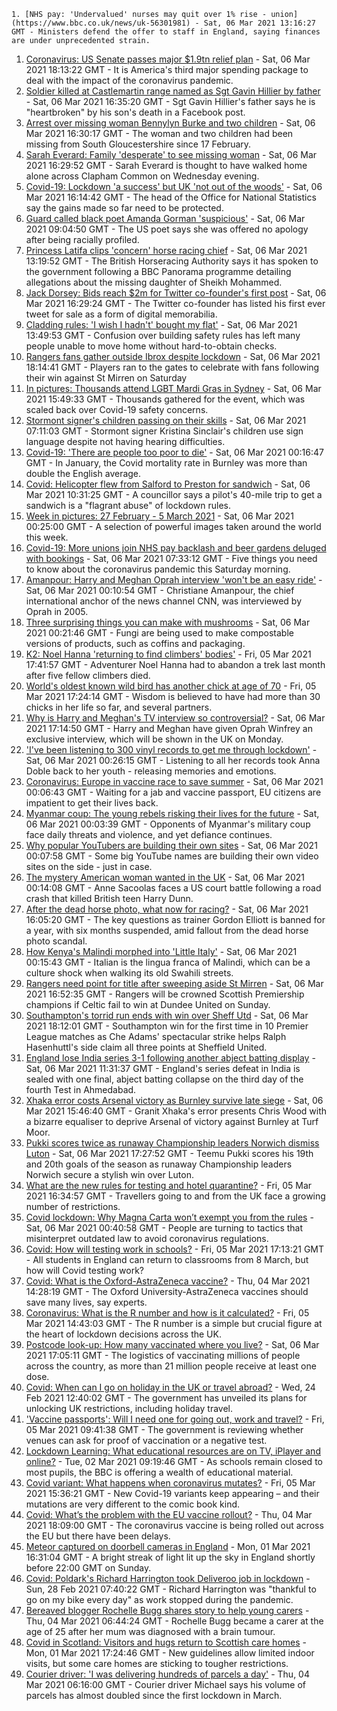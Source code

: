 
    1. [NHS pay: 'Undervalued' nurses may quit over 1% rise - union](https://www.bbc.co.uk/news/uk-56301981) - Sat, 06 Mar 2021 13:16:27 GMT - Ministers defend the offer to staff in England, saying finances are under unprecedented strain.
1. [Coronavirus: US Senate passes major $1.9tn relief plan](https://www.bbc.co.uk/news/world-us-canada-56307889) - Sat, 06 Mar 2021 18:13:22 GMT - It is America's third major spending package to deal with the impact of the coronavirus pandemic.
1. [Soldier killed at Castlemartin range named as Sgt Gavin Hillier by father](https://www.bbc.co.uk/news/uk-wales-56304979) - Sat, 06 Mar 2021 16:35:20 GMT - Sgt Gavin Hillier's father says he is "heartbroken" by his son's death in a Facebook post.
1. [Arrest over missing woman Bennylyn Burke and two children](https://www.bbc.co.uk/news/uk-scotland-56304839) - Sat, 06 Mar 2021 16:30:17 GMT - The woman and two children had been missing from South Gloucestershire since 17 February.
1. [Sarah Everard: Family 'desperate' to see missing woman](https://www.bbc.co.uk/news/uk-england-london-56307038) - Sat, 06 Mar 2021 16:29:52 GMT - Sarah Everard is thought to have walked home alone across Clapham Common on Wednesday evening.
1. [Covid-19: Lockdown 'a success' but UK 'not out of the woods'](https://www.bbc.co.uk/news/uk-56306105) - Sat, 06 Mar 2021 16:14:42 GMT - The head of the Office for National Statistics say the gains made so far need to be protected.
1. [Guard called black poet Amanda Gorman 'suspicious'](https://www.bbc.co.uk/news/world-us-canada-56304235) - Sat, 06 Mar 2021 09:04:50 GMT - The US poet says she was offered no apology after being racially profiled.
1. [Princess Latifa clips 'concern' horse racing chief](https://www.bbc.co.uk/sport/horse-racing/56304866) - Sat, 06 Mar 2021 13:19:52 GMT - The British Horseracing Authority says it has spoken to the government following a BBC Panorama programme detailing allegations about the missing daughter of Sheikh Mohammed.
1. [Jack Dorsey: Bids reach $2m for Twitter co-founder's first post](https://www.bbc.co.uk/news/world-us-canada-56307153) - Sat, 06 Mar 2021 16:29:24 GMT - The Twitter co-founder has listed his first ever tweet for sale as a form of digital memorabilia.
1. [Cladding rules: 'I wish I hadn't' bought my flat'](https://www.bbc.co.uk/news/business-56298878) - Sat, 06 Mar 2021 13:49:53 GMT - Confusion over building safety rules has left many people unable to move home without hard-to-obtain checks.
1. [Rangers fans gather outside Ibrox despite lockdown](https://www.bbc.co.uk/news/uk-scotland-glasgow-west-56307066) - Sat, 06 Mar 2021 18:14:41 GMT - Players ran to the gates to celebrate with fans following their win against St Mirren on Saturday
1. [In pictures: Thousands attend LGBT Mardi Gras in Sydney](https://www.bbc.co.uk/news/world-australia-56307356) - Sat, 06 Mar 2021 15:49:33 GMT - Thousands gathered for the event, which was scaled back over Covid-19 safety concerns.
1. [Stormont signer's children passing on their skills](https://www.bbc.co.uk/news/uk-northern-ireland-56266968) - Sat, 06 Mar 2021 07:11:03 GMT - Stormont signer Kristina Sinclair's children use sign language despite not having hearing difficulties.
1. [Covid-19: 'There are people too poor to die'](https://www.bbc.co.uk/news/uk-56255828) - Sat, 06 Mar 2021 00:16:47 GMT - In January, the Covid mortality rate in Burnley was more than double the English average.
1. [Covid: Helicopter flew from Salford to Preston for sandwich](https://www.bbc.co.uk/news/uk-england-lancashire-56278463) - Sat, 06 Mar 2021 10:31:25 GMT - A councillor says a pilot's 40-mile trip to get a sandwich is a "flagrant abuse" of lockdown rules.
1. [Week in pictures: 27 February - 5 March 2021](https://www.bbc.co.uk/news/in-pictures-56283009) - Sat, 06 Mar 2021 00:25:00 GMT - A selection of powerful images taken around the world this week.
1. [Covid-19: More unions join NHS pay backlash and beer gardens deluged with bookings](https://www.bbc.co.uk/news/uk-56303752) - Sat, 06 Mar 2021 07:33:12 GMT - Five things you need to know about the coronavirus pandemic this Saturday morning.
1. [Amanpour: Harry and Meghan Oprah interview 'won't be an easy ride'](https://www.bbc.co.uk/news/world-us-canada-56255829) - Sat, 06 Mar 2021 00:10:54 GMT - Christiane Amanpour, the chief international anchor of the news channel CNN, was interviewed by Oprah in 2005.
1. [Three surprising things you can make with mushrooms](https://www.bbc.co.uk/news/stories-56259541) - Sat, 06 Mar 2021 00:21:46 GMT - Fungi are being used to make compostable versions of products, such as coffins and packaging.
1. [K2: Noel Hanna 'returning to find climbers' bodies'](https://www.bbc.co.uk/news/uk-northern-ireland-56296329) - Fri, 05 Mar 2021 17:41:57 GMT - Adventurer Noel Hanna had to abandon a trek last month after five fellow climbers died.
1. [World's oldest known wild bird has another chick at age of 70](https://www.bbc.co.uk/news/world-us-canada-56281983) - Fri, 05 Mar 2021 17:24:14 GMT - Wisdom is believed to have had more than 30 chicks in her life so far, and several partners.
1. [Why is Harry and Meghan's TV interview so controversial?](https://www.bbc.co.uk/news/explainers-56281444) - Sat, 06 Mar 2021 17:14:50 GMT - Harry and Meghan have given Oprah Winfrey an exclusive interview, which will be shown in the UK on Monday.
1. ['I've been listening to 300 vinyl records to get me through lockdown'](https://www.bbc.co.uk/news/stories-56187737) - Sat, 06 Mar 2021 00:26:15 GMT - Listening to all her records took Anna Doble back to her youth - releasing memories and emotions.
1. [Coronavirus: Europe in vaccine race to save summer](https://www.bbc.co.uk/news/world-europe-56292087) - Sat, 06 Mar 2021 00:06:43 GMT - Waiting for a jab and vaccine passport, EU citizens are impatient to get their lives back.
1. [Myanmar coup: The young rebels risking their lives for the future](https://www.bbc.co.uk/news/world-asia-56293923) - Sat, 06 Mar 2021 00:03:39 GMT - Opponents of Myanmar's military coup face daily threats and violence, and yet defiance continues.
1. [Why popular YouTubers are building their own sites](https://www.bbc.co.uk/news/technology-55349255) - Sat, 06 Mar 2021 00:07:58 GMT - Some big YouTube names are building their own video sites on the side - just in case.
1. [The mystery American woman wanted in the UK](https://www.bbc.co.uk/news/world-us-canada-56246511) - Sat, 06 Mar 2021 00:14:08 GMT - Anne Sacoolas faces a US court battle following a road crash that killed British teen Harry Dunn.
1. [After the dead horse photo, what now for racing?](https://www.bbc.co.uk/sport/horse-racing/56288334) - Sat, 06 Mar 2021 16:05:20 GMT - The key questions as trainer Gordon Elliott is banned for a year, with six months suspended, amid fallout from the dead horse photo scandal.
1. [How Kenya's Malindi morphed into 'Little Italy'](https://www.bbc.co.uk/news/world-africa-56284827) - Sat, 06 Mar 2021 00:15:43 GMT - Italian is the lingua franca of Malindi, which can be a culture shock when walking its old Swahili streets.
1. [Rangers need point for title after sweeping aside St Mirren](https://www.bbc.co.uk/sport/football/56219996) - Sat, 06 Mar 2021 16:52:35 GMT - Rangers will be crowned Scottish Premiership champions if Celtic fail to win at Dundee United on Sunday.
1. [Southampton's torrid run ends with win over Sheff Utd](https://www.bbc.co.uk/sport/football/56220040) - Sat, 06 Mar 2021 18:12:01 GMT - Southampton win for the first time in 10 Premier League matches as Che Adams' spectacular strike helps Ralph Hasenhuttl's side claim all three points at Sheffield United.
1. [England lose India series 3-1 following another abject batting display](https://www.bbc.co.uk/sport/cricket/56294545) - Sat, 06 Mar 2021 11:31:37 GMT - England's series defeat in India is sealed with one final, abject batting collapse on the third day of the fourth Test in Ahmedabad.
1. [Xhaka error costs Arsenal victory as Burnley survive late siege](https://www.bbc.co.uk/sport/football/56220041) - Sat, 06 Mar 2021 15:46:40 GMT - Granit Xhaka's error presents Chris Wood with a bizarre equaliser to deprive Arsenal of victory against Burnley at Turf Moor.
1. [Pukki scores twice as runaway Championship leaders Norwich dismiss Luton](https://www.bbc.co.uk/sport/football/56219558) - Sat, 06 Mar 2021 17:27:52 GMT - Teemu Pukki scores his 19th and 20th goals of the season as runaway Championship leaders Norwich secure a stylish win over Luton.
1. [What are the new rules for testing and hotel quarantine?](https://www.bbc.co.uk/news/explainers-52544307) - Fri, 05 Mar 2021 16:34:57 GMT - Travellers going to and from the UK face a growing number of restrictions.
1. [Covid lockdown: Why Magna Carta won’t exempt you from the rules](https://www.bbc.co.uk/news/56295261) - Sat, 06 Mar 2021 00:40:58 GMT - People are turning to tactics that misinterpret outdated law to avoid coronavirus regulations.
1. [Covid: How will testing work in schools?](https://www.bbc.co.uk/news/education-51643556) - Fri, 05 Mar 2021 17:13:21 GMT - All students in England can return to classrooms from 8 March, but how will Covid testing work?
1. [Covid: What is the Oxford-AstraZeneca vaccine?](https://www.bbc.co.uk/news/health-55302595) - Thu, 04 Mar 2021 14:28:19 GMT - The Oxford University-AstraZeneca vaccines should save many lives, say experts.
1. [Coronavirus: What is the R number and how is it calculated?](https://www.bbc.co.uk/news/health-52473523) - Fri, 05 Mar 2021 14:43:03 GMT - The R number is a simple but crucial figure at the heart of lockdown decisions across the UK.
1. [Postcode look-up: How many vaccinated where you live?](https://www.bbc.co.uk/news/health-55274833) - Sat, 06 Mar 2021 17:05:11 GMT - The logistics of vaccinating millions of people across the country, as more than 21 million people receive at least one dose.
1. [Covid: When can I go on holiday in the UK or travel abroad?](https://www.bbc.co.uk/news/explainers-52646738) - Wed, 24 Feb 2021 12:40:02 GMT - The government has unveiled its plans for unlocking UK restrictions, including holiday travel.
1. ['Vaccine passports': Will I need one for going out, work and travel?](https://www.bbc.co.uk/news/explainers-55718553) - Fri, 05 Mar 2021 09:41:38 GMT - The government is reviewing whether venues can ask for proof of vaccination or a negative test.
1. [Lockdown Learning: What educational resources are on TV, iPlayer and online?](https://www.bbc.co.uk/news/education-55591821) - Tue, 02 Mar 2021 09:19:46 GMT - As schools remain closed to most pupils, the BBC is offering a wealth of educational material.
1. [Covid variant: What happens when coronavirus mutates?](https://www.bbc.co.uk/news/health-56286744) - Fri, 05 Mar 2021 15:36:21 GMT - New Covid-19 variants keep appearing – and their mutations are very different to the comic book kind.
1. [Covid: What’s the problem with the EU vaccine rollout?](https://www.bbc.co.uk/news/explainers-56286235) - Thu, 04 Mar 2021 18:09:00 GMT - The coronavirus vaccine is being rolled out across the EU but there have been delays.
1. [Meteor captured on doorbell cameras in England](https://www.bbc.co.uk/news/uk-56241705) - Mon, 01 Mar 2021 16:31:04 GMT - A bright streak of light lit up the sky in England shortly before 22:00 GMT on Sunday.
1. [Covid: Poldark's Richard Harrington took Deliveroo job in lockdown](https://www.bbc.co.uk/news/uk-wales-56225148) - Sun, 28 Feb 2021 07:40:22 GMT - Richard Harrington was "thankful to go on my bike every day" as work stopped during the pandemic.
1. [Bereaved blogger Rochelle Bugg shares story to help young carers](https://www.bbc.co.uk/news/uk-england-suffolk-56251118) - Thu, 04 Mar 2021 06:44:24 GMT - Rochelle Bugg became a carer at the age of 25 after her mum was diagnosed with a brain tumour.
1. [Covid in Scotland: Visitors and hugs return to Scottish care homes](https://www.bbc.co.uk/news/uk-scotland-56242468) - Mon, 01 Mar 2021 17:24:46 GMT - New guidelines allow limited indoor visits, but some care homes are sticking to tougher restrictions.
1. [Courier driver: 'I was delivering hundreds of parcels a day'](https://www.bbc.co.uk/news/uk-scotland-56272459) - Thu, 04 Mar 2021 06:16:00 GMT - Courier driver Michael says his volume of parcels has almost doubled since the first lockdown in March.

